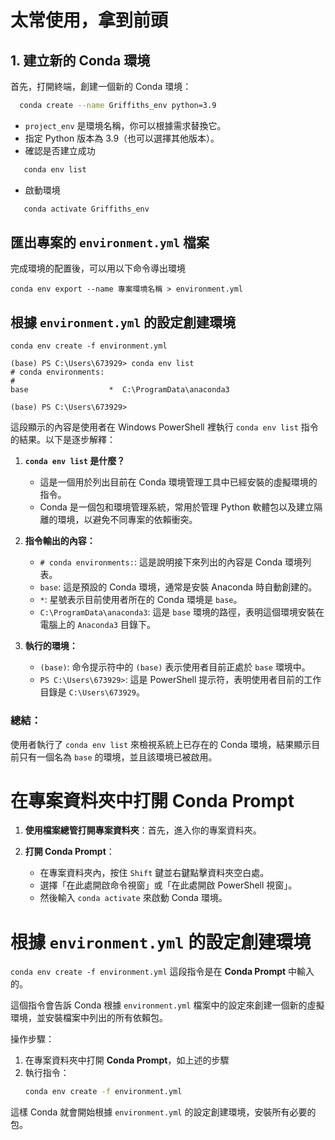 
# 太常使用，拿到前頭


## 1. **建立新的 Conda 環境**
首先，打開終端，創建一個新的 Conda 環境：
```bash
  conda create --name Griffiths_env python=3.9
```
- `project_env` 是環境名稱，你可以根據需求替換它。
- 指定 Python 版本為 3.9（也可以選擇其他版本）。
- 確認是否建立成功
```bash
   conda env list
```
- 啟動環境
```bash
   conda activate Griffiths_env
```


## 匯出專案的 `environment.yml` 檔案
完成環境的配置後，可以用以下命令導出環境
```
conda env export --name 專案環境名稱 > environment.yml
```

## 根據 `environment.yml` 的設定創建環境
```
conda env create -f environment.yml
```

```
(base) PS C:\Users\673929> conda env list
# conda environments:
#
base                  *  C:\ProgramData\anaconda3

(base) PS C:\Users\673929>
```

這段顯示的內容是使用者在 Windows PowerShell 裡執行 `conda env list` 指令的結果。以下是逐步解釋：

1. **`conda env list` 是什麼？**
   - 這是一個用於列出目前在 Conda 環境管理工具中已經安裝的虛擬環境的指令。
   - Conda 是一個包和環境管理系統，常用於管理 Python 軟體包以及建立隔離的環境，以避免不同專案的依賴衝突。

2. **指令輸出的內容：**
   - `# conda environments:`: 這是說明接下來列出的內容是 Conda 環境列表。
   - `base`: 這是預設的 Conda 環境，通常是安裝 Anaconda 時自動創建的。
   - `*`: 星號表示目前使用者所在的 Conda 環境是 `base`。
   - `C:\ProgramData\anaconda3`: 這是 `base` 環境的路徑，表明這個環境安裝在電腦上的 `Anaconda3` 目錄下。

3. **執行的環境：**
   - `(base)`: 命令提示符中的 `(base)` 表示使用者目前正處於 `base` 環境中。
   - `PS C:\Users\673929>`: 這是 PowerShell 提示符，表明使用者目前的工作目錄是 `C:\Users\673929`。

### 總結：
使用者執行了 `conda env list` 來檢視系統上已存在的 Conda 環境，結果顯示目前只有一個名為 `base` 的環境，並且該環境已被啟用。



# 在專案資料夾中打開 **Conda Prompt**

1. **使用檔案總管打開專案資料夾**：首先，進入你的專案資料夾。
   
2. **打開 Conda Prompt**：
   - 在專案資料夾內，按住 `Shift` 鍵並右鍵點擊資料夾空白處。
   - 選擇「在此處開啟命令視窗」或「在此處開啟 PowerShell 視窗」。
   - 然後輸入 `conda activate` 來啟動 Conda 環境。

# 根據 `environment.yml` 的設定創建環境

`conda env create -f environment.yml` 這段指令是在 **Conda Prompt** 中輸入的。

這個指令會告訴 Conda 根據 `environment.yml` 檔案中的設定來創建一個新的虛擬環境，並安裝檔案中列出的所有依賴包。

操作步驟：
1. 在專案資料夾中打開 **Conda Prompt**，如上述的步驟
2. 執行指令：
   ```bash
   conda env create -f environment.yml
   ```

這樣 Conda 就會開始根據 `environment.yml` 的設定創建環境，安裝所有必要的包。






